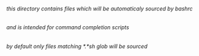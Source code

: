 ###### this directory contains files which will be automaticaly sourced by bashrc
###### and is intended for command completion scripts
######
###### by default only files matching *.*sh glob will be sourced

